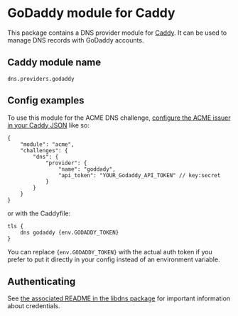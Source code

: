 # GoDaddy module for Caddy

This package contains a DNS provider module for [Caddy](https://github.com/caddyserver/caddy). It can be used to manage DNS records with GoDaddy accounts.

## Caddy module name

```
dns.providers.godaddy
```

## Config examples

To use this module for the ACME DNS challenge, [configure the ACME issuer in your Caddy JSON](https://caddyserver.com/docs/json/apps/tls/automation/policies/issuer/acme/) like so:

```
{
	"module": "acme",
	"challenges": {
		"dns": {
			"provider": {
				"name": "goddady",
				"api_token": "YOUR_Godaddy_API_TOKEN" // key:secret
			}
		}
	}
}
```

or with the Caddyfile:

```
tls {
	dns godaddy {env.GODADDY_TOKEN}
}
```

You can replace `{env.GODADDY_TOKEN}` with the actual auth token if you prefer to put it directly in your config instead of an environment variable.

## Authenticating

See [the associated README in the libdns package](https://github.com/libdns/godaddy) for important information about credentials.